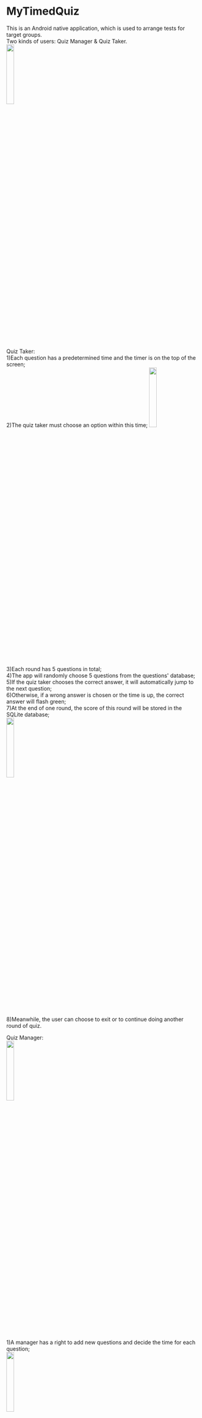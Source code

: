 # MyTimedQuiz

This is an Android native application, which is used to arrange tests for target groups.     
Two kinds of users: Quiz Manager & Quiz Taker.   
<img src="https://github.com/AntheaHuang/MyTimerQuiz/blob/master/screenshots/login.png" width="20%" height="20%">        

Quiz Taker:          
  1)Each question has a predetermined time and the timer is on the top of the screen;      
  2)The quiz taker must choose an option within this time; 
 <img src="https://github.com/AntheaHuang/MyTimerQuiz/blob/master/screenshots/quiz.png" width="20%" height="20%">          
  3)Each round has 5 questions in total;     
  4)The app will randomly choose 5 questions from the questions' database;     
  5)If the quiz taker chooses the correct answer, it will automatically jump to the next question;     
  6)Otherwise, if a wrong answer is chosen or the time is up, the correct answer will flash green;     
  7)At the end of one round, the score of this round will be stored in the SQLite database;   
 <img src="https://github.com/AntheaHuang/MyTimerQuiz/blob/master/screenshots/end.png" width="20%" height="20%">     
  8)Meanwhile, the user can choose to exit or to continue doing another round of quiz.     
         
Quiz Manager:      
<img src="https://github.com/AntheaHuang/MyTimerQuiz/blob/master/screenshots/manager.png" width="20%" height="20%">          
  1)A manager has a right to add new questions and decide the time for each question;   
  <img src="https://github.com/AntheaHuang/MyTimerQuiz/blob/master/screenshots/add_question.png" width="20%" height="20%">     
  2)A manager can create a new account for the new user;   
  <img src="https://github.com/AntheaHuang/MyTimerQuiz/blob/master/screenshots/add_user.png" width="20%" height="20%">     
  3)A manager can check the performance of all quiz takers and delete their records;     
<img src="https://github.com/AntheaHuang/MyTimerQuiz/blob/master/screenshots/viewstat.png" width="20%" height="20%">      
Techniques:     
Android Studio, SQLite, Java, XML, Runnable, Handler.     
      
This project is written by Anqi Huang in Oct 2016.     

